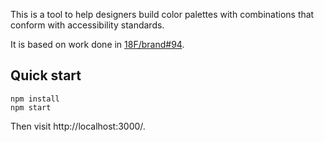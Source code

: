 This is a tool to help designers build color palettes with
combinations that conform with accessibility standards.

It is based on work done in [18F/brand#94][].

## Quick start

```
npm install
npm start
```

Then visit http://localhost:3000/.

[18F/brand#94]: https://github.com/18F/brand/pull/94
